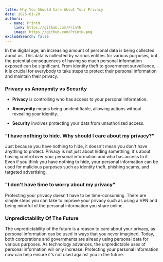```yaml
---
title: Why You Should Care About Your Privacy
date: 2025-01-20
authors:
  - name: PrintN
    link: https://github.com/PrintN
    image: https://github.com/PrintN.png
excludeSearch: false
---
```

In the digital age, an increasing amount of personal data is being collected about us. This data is collected by various entities for various purposes, but the potential consequences of having so much personal information exposed can be significant. From identity theft to government surveillance, it is crucial for everybody to take steps to protect their personal information and maintain their privacy.

### Privacy vs Anonymity vs Security
- **Privacy** is controlling who has access to your personal information.

- **Anonymity** means being unidentifiable, allowing actions without revealing your identity.

- **Security** involves protecting your data from unauthorized access.

### "I have nothing to hide. Why should I care about my privacy?"
Just because you have nothing to hide, it doesn't mean you don't have anything to protect. Privacy is not just about hiding something, it's about having control over your personal information and who has access to it. Even if you think you have nothing to hide, your personal information can be used for malicious purposes such as identity theft, phishing scams, and targeted advertising.

### "I don't have time to worry about my privacy"
Protecting your privacy doesn't have to be time-consuming. There are simple steps you can take to improve your privacy such as using a VPN and being mindful of the personal information you share online.

### Unpredictability Of The Future
The unpredictability of the future is a reason to care about your privacy, as personal information can be used in ways that you never imagined. Today, both corporations and governments are already using personal data for various purposes. As technology advances, the unpredictable uses of personal information will only increase. Protecting your personal information now can help ensure it's not used against you in the future.
